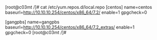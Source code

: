 [root@c03mt /]# cat /etc/yum.repos.d/local.repo
[centos]
name=centos
baseurl=http://10.10.10.254/centos/x86_64/7.2/
enable=1
gpgcheck=0

[gangpbs]
name=gangpbs
baseurl=http://10.10.10.254/centos/x86_64/7.2_extras/
enable=1
gpgcheck=0
[root@c03mt /]#
